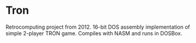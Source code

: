 Tron
====

Retrocomputing project from 2012.  16-bit DOS assembly implementation of simple 2-player TRON game.  Compiles with NASM and runs in DOSBox.
